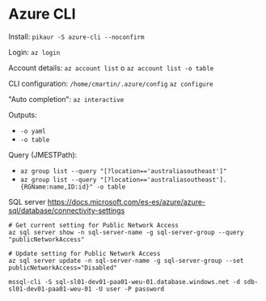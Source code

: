 Azure CLI
=========

Install: `pikaur -S azure-cli --noconfirm`

Login: `az login`

Account details: `az account list` o `az account list -o table`

CLI configuration: `/home/cmartin/.azure/config` `az configure`

"Auto completion": `az interactive`

Outputs:
* `-o yaml`
* `-o table`

Query (JMESTPath):
* `az group list --query "[?location=='australiasoutheast']"`
* `az group list --query "[?location=='australiasoutheast'].{RGName:name,ID:id}" -o table`

SQL server
https://docs.microsoft.com/es-es/azure/azure-sql/database/connectivity-settings
```
# Get current setting for Public Network Access
az sql server show -n sql-server-name -g sql-server-group --query "publicNetworkAccess"

# Update setting for Public Network Access
az sql server update -n sql-server-name -g sql-server-group --set publicNetworkAccess="Disabled"

```

```
mssql-cli -S sql-sl01-dev01-paa01-weu-01.database.windows.net -d sdb-sl01-dev01-paa01-weu-01 -U user -P password
```
